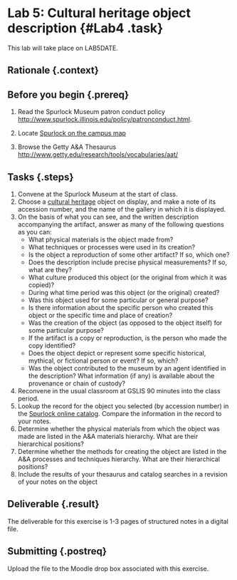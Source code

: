 # Lab 5: Cultural heritage object description {#Lab4 .task}

This lab will take place on LAB5DATE.

## Rationale {.context}

## Before you begin {.prereq}
1. Read the Spurlock Museum patron conduct policy <http://www.spurlock.illinois.edu/policy/patronconduct.html>.

2. Locate [Spurlock on the campus map](http://tinyurl.com/nsj8brt)

3. Browse the Getty A&A Thesaurus <http://www.getty.edu/research/tools/vocabularies/aat/>

## Tasks {.steps}

1. Convene at the Spurlock Museum at the start of class.
2. Choose a [cultural heritage](https://en.wikipedia.org/wiki/Cultural_heritage) object on display, 
   and make a note of its accession number, and the name of the gallery in which it is displayed.
3. On the basis of what you can see, and the written description accompanying the artifact, answer as many of
   the following questions as you can:
   - What physical materials is the object made from?
   - What techniques or processes were used in its creation?
   - Is the object a reproduction of some other artifact? If so, which one?
   - Does the description include precise physical measurements? If so, what are they?
   - What culture produced this object (or the original from which it was copied)?
   - During what time period was this object (or the original) created?
   - Was this object used for some particular or general purpose?
   - Is there information about the specific person who created this object or the specific time and place of creation?
   - Was the creation of the object (as opposed to the object itself) for some particular purpose?
   - If the artifact is a copy or reproduction, is the person who made the copy identified?
   - Does the object depict or represent some specific historical, mythical, or fictional person or event? If so, which?
   - Was the object contributed to the museum by an agent identified in the description? What information (if any) 
     is available about the provenance or chain of custody?
4. Reconvene in the usual classroom at GSLIS 90 minutes into the class period.
5. Lookup the record for the object you selected (by accession number) in the 
   [Spurlock online catalog](http://www.spurlock.illinois.edu/search/index.php). Compare the information in the
   record to your notes.
6. Determine whether the physical materials from which the object was made are listed in the A&A materials hierarchy.
   What are their hierarchical positions?
7. Determine whether the methods for creating the object are listed in the A&A processes and techniques hierarchy.
   What are their hierarchical positions?
8. Include the results of your thesaurus and catalog searches in a revision of your notes on the object 
	 


## Deliverable {.result}
The deliverable for this exercise is 1-3 pages of structured notes in a digital file.

## Submitting {.postreq}
Upload the  file to the Moodle drop box associated with this exercise.
